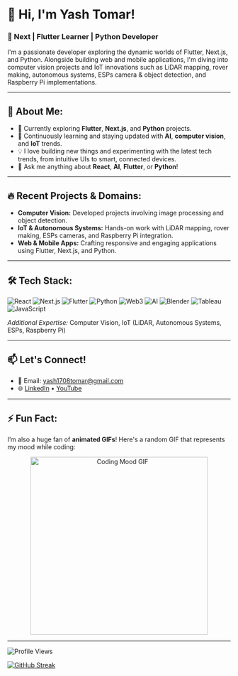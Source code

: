 # 👋 Hi, I'm Yash Tomar!

### 🚀 Next | Flutter Learner | Python Developer

I'm a passionate developer exploring the dynamic worlds of Flutter, Next.js, and Python. Alongside building web and mobile applications, I'm diving into computer vision projects and IoT innovations such as LiDAR mapping, rover making, autonomous systems, ESPs camera & object detection, and Raspberry Pi implementations.

---

## 👀 About Me:
- 🔭 Currently exploring **Flutter**, **Next.js**, and **Python** projects.
- 🌱 Continuously learning and staying updated with **AI**, **computer vision**, and **IoT** trends.
- 💡 I love building new things and experimenting with the latest tech trends, from intuitive UIs to smart, connected devices.
- 💬 Ask me anything about **React**, **AI**, **Flutter**, or **Python**!

---

## 🔥 Recent Projects & Domains:
- **Computer Vision:** Developed projects involving image processing and object detection.
- **IoT & Autonomous Systems:** Hands-on work with LiDAR mapping, rover making, ESPs cameras, and Raspberry Pi integration.
- **Web & Mobile Apps:** Crafting responsive and engaging applications using Flutter, Next.js, and Python.

---

## 🛠️ Tech Stack:
![React](https://img.shields.io/badge/-React-20232A?style=for-the-badge&logo=react) 
![Next.js](https://img.shields.io/badge/-Next.js-000000?style=for-the-badge&logo=next.js)
![Flutter](https://img.shields.io/badge/-Flutter-02569B?style=for-the-badge&logo=flutter)
![Python](https://img.shields.io/badge/-Python-3776AB?style=for-the-badge&logo=python)
![Web3](https://img.shields.io/badge/-Web3-F16822?style=for-the-badge&logo=web3.js)
![AI](https://img.shields.io/badge/-AI-000000?style=for-the-badge&logo=artificial-intelligence)
![Blender](https://img.shields.io/badge/-Blender-F5792A?style=for-the-badge&logo=blender)
![Tableau](https://img.shields.io/badge/-Tableau-E97627?style=for-the-badge&logo=tableau)
![JavaScript](https://img.shields.io/badge/-JavaScript-F7DF1E?style=for-the-badge&logo=javascript)

*Additional Expertise:* Computer Vision, IoT (LiDAR, Autonomous Systems, ESPs, Raspberry Pi)

---

## 📫 Let's Connect!
- 📧 Email: [yash1708tomar@gmail.com](mailto:yash1708tomar@gmail.com)
- 🌐 [LinkedIn](https://www.linkedin.com/in/yash-tomar1708/) • [YouTube](https://www.youtube.com/channel/UCzjSbcwh-tmDIRuyynn8Lvw)

---

## ⚡ Fun Fact:
I’m also a huge fan of **animated GIFs**! Here's a random GIF that represents my mood while coding:

<p align="center">
  <img src="https://i.giphy.com/media/v1.Y2lkPTc5MGI3NjExbndvYmdpaWF2ejYzampieHRwdDJmZTJvZmRtOWdpZzd3MnE1enB5aiZlcD12MV9pbnRlcm5hbF9naWZfYnlfaWQmY3Q9Zw/dSoP5ER5gkgR4jptr9/giphy.gif" alt="Coding Mood GIF" width="400px">
</p>

---

![Profile Views](https://komarev.com/ghpvc/?username=1708yash&color=blue&style=flat-square)

<!-- Streak Stats - Now placed at the bottom -->
[![GitHub Streak](https://streak-stats.demolab.com/?user=1708yash&theme=radical&hide_border=true&fire=DD2727)](https://git.io/streak-stats)
